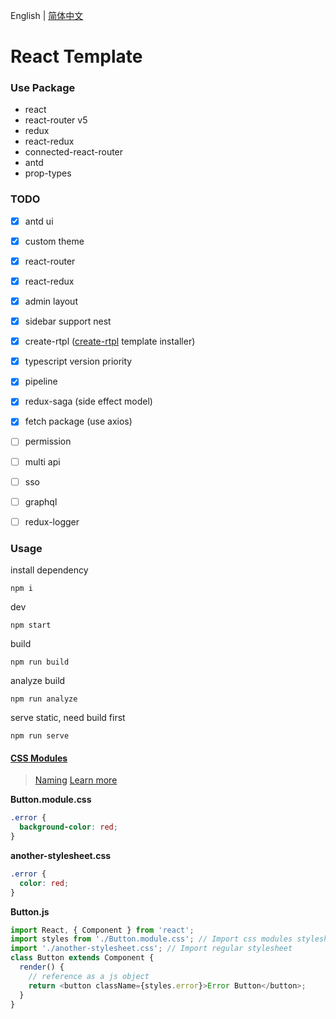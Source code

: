 English | [简体中文](./README.zh-CN.md)

# React Template

### Use Package

- react
- react-router v5
- redux
- react-redux
- connected-react-router
- antd
- prop-types


### TODO
- [x] antd ui
- [x] custom theme
- [x] react-router
- [x] react-redux
- [x] admin layout
- [x] sidebar support nest
- [x] create-rtpl ([create-rtpl](https://github.com/kingzez/create-rtpl) template installer)
- [x] typescript version priority
- [x] pipeline
- [x] redux-saga (side effect model)
- [x] fetch package (use axios)
- [ ] permission
- [ ] multi api
- [ ] sso
- [ ] graphql
- [ ] redux-logger


### Usage

install dependency
```shell
npm i
```

dev
```shell
npm start
```

build
```shell
npm run build
```

analyze build
```shell
npm run analyze
```

serve static, need build first
```shell
npm run serve
```


#### [CSS Modules](https://github.com/css-modules/css-modules)
> [Naming](https://github.com/css-modules/css-modules#naming)
> [Learn more](https://css-tricks.com/css-modules-part-1-need/)

**Button.module.css**

```css
.error {
  background-color: red;
}
```

**another-stylesheet.css**

```css
.error {
  color: red;
}
```

**Button.js**

```js
import React, { Component } from 'react';
import styles from './Button.module.css'; // Import css modules stylesheet as styles
import './another-stylesheet.css'; // Import regular stylesheet
class Button extends Component {
  render() {
    // reference as a js object
    return <button className={styles.error}>Error Button</button>;
  }
}
```